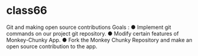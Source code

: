 # class66
Git and making open source contributions  Goals : ● Implement git commands on our project git repository. ● Modify certain features of Monkey-Chunky App.  ● Fork the Monkey Chunky Repository and make an open source contribution to the app.
